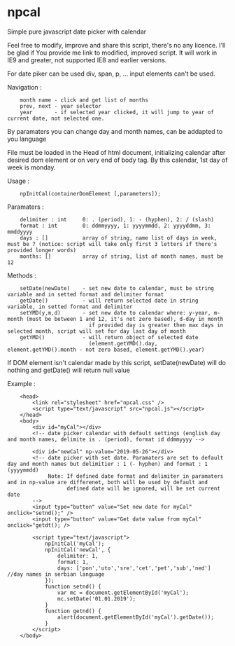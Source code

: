 # npcal
Simple pure javascript date picker with calendar

Feel free to modify, improve and share this script, there's no any licence.
I'll be glad if You provide me link to modified, improved script.
It will work in IE9 and greater, not supported IE8 and earlier versions.


For date piker can be used div, span, p, ... input elements can't be used.

Navigation :

        month name - click and get list of months
        prev, next - year selector
        year       - if selected year clicked, it will jump to year of current date, not selected one.

By paramaters you can change day and month names, can be addapted to you language

File must be loaded in the Head of html document, initializing calendar after desired dom element or on very end of body tag.
By this calendar, 1st day of week is monday.

Usage :

        npInitCal(containerDomElement [,parameters]);


Paramaters :

        delimiter : int     0: . (period), 1: - (hyphen), 2: / (slash)
        format : int        0: ddmmyyyy, 1: yyyymmdd, 2: yyyyddmm, 3: mmddyyyy
        days : []           array of string, name list of days in week, must be 7 (notice: script will take only first 3 letters if there's provided longer words)
        months: []          array of string, list of month names, must be 12


Methods :

        setDate(newDate)    - set new date to calendar, must be string variable and in setted format and delimiter format
        getDate()           - will return selected date in string variable, in setted format and delimiter
        setYMD(y,m,d)       - set new date to calendar where: y-year, m-month (must be between 1 and 12, it's not zero based), d-day in month
                              if provided day is greater then max days in selected month, script will set for day last day of month
        getYMD()            - will return object of selected date 
                              (element.getYMD().day, element.getYMD().month - not zero based, element.getYMD().year)

If DOM element isn't calendar made by this script, setDate(newDate) will do nothing and getDate() will return null value


Example :

        <head>
            <link rel="stylesheet" href="npcal.css" />
            <script type="text/javascript" src="npcal.js"></script>
        </head>
        <body>
            <div id="myCal"></div>  
            <!-- date picker calendar with default settings (english day and month names, delimite is . (period), format id ddmmyyyy -->
            
            <div id="newCal" np-value="2019-05-26"></div>
            <!-- date picker with set date. Paramaters are set to default day and month names but delimitier : 1 (- hyphen) and format : 1 (yyyymmdd) 
                 Note: If defined date format and delimiter in paramaters and in np-value are differenet, both will be used by default and
                       defined date will be ignored, will be set current date
            -->
            <input type="button" value="Set new date for myCal" onclick="setnd();" />
            <input type="button" value="Get date value from myCal" onclick="getdt(); />

            <script type="text/javascript">
                npInitCal('myCal');
                npInitCal('newCal', {
                    delimiter: 1,
                    format: 1,
                    days: ['pon','uto','sre','cet','pet','sub','ned']  //day names in serbian language
                });
                function setnd() {
                    var mc = document.getElementById('myCal');
                    mc.setDate('01.01.2019');
                }
                function getnd() {
                    alert(document.getElementById('myCal').getDate());
                }
            </script>
        </body>
        



